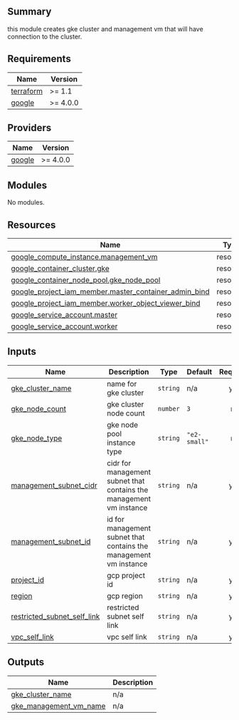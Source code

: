 ## Summary
this module creates gke cluster and management vm that will have connection to the cluster.


## Requirements

| Name | Version |
|------|---------|
| <a name="requirement_terraform"></a> [terraform](#requirement\_terraform) | >= 1.1 |
| <a name="requirement_google"></a> [google](#requirement\_google) | >= 4.0.0 |

## Providers

| Name | Version |
|------|---------|
| <a name="provider_google"></a> [google](#provider\_google) | >= 4.0.0 |

## Modules

No modules.

## Resources

| Name | Type |
|------|------|
| [google_compute_instance.management_vm](https://registry.terraform.io/providers/hashicorp/google/latest/docs/resources/compute_instance) | resource |
| [google_container_cluster.gke](https://registry.terraform.io/providers/hashicorp/google/latest/docs/resources/container_cluster) | resource |
| [google_container_node_pool.gke_node_pool](https://registry.terraform.io/providers/hashicorp/google/latest/docs/resources/container_node_pool) | resource |
| [google_project_iam_member.master_container_admin_bind](https://registry.terraform.io/providers/hashicorp/google/latest/docs/resources/project_iam_member) | resource |
| [google_project_iam_member.worker_object_viewer_bind](https://registry.terraform.io/providers/hashicorp/google/latest/docs/resources/project_iam_member) | resource |
| [google_service_account.master](https://registry.terraform.io/providers/hashicorp/google/latest/docs/resources/service_account) | resource |
| [google_service_account.worker](https://registry.terraform.io/providers/hashicorp/google/latest/docs/resources/service_account) | resource |

## Inputs

| Name | Description | Type | Default | Required |
|------|-------------|------|---------|:--------:|
| <a name="input_gke_cluster_name"></a> [gke\_cluster\_name](#input\_gke\_cluster\_name) | name for gke cluster | `string` | n/a | yes |
| <a name="input_gke_node_count"></a> [gke\_node\_count](#input\_gke\_node\_count) | gke cluster node count | `number` | `3` | no |
| <a name="input_gke_node_type"></a> [gke\_node\_type](#input\_gke\_node\_type) | gke node pool instance type | `string` | `"e2-small"` | no |
| <a name="input_management_subnet_cidr"></a> [management\_subnet\_cidr](#input\_management\_subnet\_cidr) | cidr for management subnet that contains the management vm instance | `string` | n/a | yes |
| <a name="input_management_subnet_id"></a> [management\_subnet\_id](#input\_management\_subnet\_id) | id for management subnet that contains the management vm instance | `string` | n/a | yes |
| <a name="input_project_id"></a> [project\_id](#input\_project\_id) | gcp project id | `string` | n/a | yes |
| <a name="input_region"></a> [region](#input\_region) | gcp region | `string` | n/a | yes |
| <a name="input_restricted_subnet_self_link"></a> [restricted\_subnet\_self\_link](#input\_restricted\_subnet\_self\_link) | restricted subnet self link | `string` | n/a | yes |
| <a name="input_vpc_self_link"></a> [vpc\_self\_link](#input\_vpc\_self\_link) | vpc self link | `string` | n/a | yes |

## Outputs

| Name | Description |
|------|-------------|
| <a name="output_gke_cluster_name"></a> [gke\_cluster\_name](#output\_gke\_cluster\_name) | n/a |
| <a name="output_gke_management_vm_name"></a> [gke\_management\_vm\_name](#output\_gke\_management\_vm\_name) | n/a |
